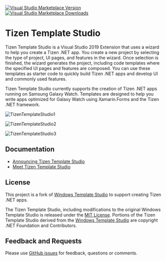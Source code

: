 [![Visual Studio Marketplace Version](https://img.shields.io/visual-studio-marketplace/v/tizen.Tailor?style=flat-square)](https://marketplace.visualstudio.com/items?itemName=tizen.Tailor)
[![Visual Studio Marketplace Downloads](https://img.shields.io/visual-studio-marketplace/d/Tizen.Tailor?style=flat-square)](https://marketplace.visualstudio.com/items?itemName=tizen.Tailor)

# Tizen Template Studio
Tizen Template Studio is a Visual Studio 2019 Extension that uses a wizard to help you create a Tizen .NET app.
You create a new project by selecting the type of project, UI pages, and features in the wizard.
Once selection is finished, the wizard generates the project, including code templates where the specified UI pages and features are composed.
You can use these templates as starter code to quickly build Tizen .NET apps and develop UI and commonly used features.

Tizen Template Studio currently supports the creation of Tizen .NET apps running on Samsung Galaxy Watch.
Templates are designed to help you write apps optimized for Galaxy Watch using Xamarin.Forms and the Tizen .NET framework.

![TizenTemplateStudio1](https://user-images.githubusercontent.com/44826697/83482929-6dcaf780-a4dc-11ea-8cb3-7a6ab4a03750.png)

![TizenTemplateStudio2](https://user-images.githubusercontent.com/44826697/83482944-77545f80-a4dc-11ea-86bf-f1e0be37dafb.png)

![TizenTemplateStudio3](https://user-images.githubusercontent.com/44826697/83482954-7b807d00-a4dc-11ea-94a5-920077dad8b6.png)

## Documentation

- [Announcing Tizen Template Studio](https://developer.samsung.com/tizen/blog/en-us/2020/06/12/announcing-tizen-template-studio)
- [Meet Tizen Template Studio](./docs/overview.md.md)

## License
This project is a fork of [Windows Template Studio](https://github.com/microsoft/WindowsTemplateStudio) to support creating Tizen .NET apps.

The Tizen Template Studio, including modifications to the original Windows Template Studio is released under the [MIT License](LICENSE.md). Portions of the Tizen Template Studio derived from the [Windows Template Studio](https://github.com/microsoft/WindowsTemplateStudio) are copyright .NET Foundation and Contributors.

## Feedback and Requests
Please use [GitHub issues](https://github.com/Samsung/TizenTemplateStudio/issues) for feedback, questions or comments.
